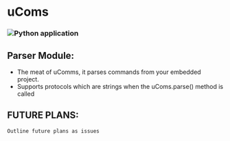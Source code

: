 # uComs
### ![Python application](https://github.com/theDrsh/ucoms/workflows/Python%20application/badge.svg)
## Parser Module:
 - The meat of uComms, it parses commands from your embedded project.
 - Supports protocols which are strings when the uComs.parse() method is called

## FUTURE PLANS:
    Outline future plans as issues